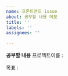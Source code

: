 ```yaml
---
name: 프론트앤드 issue
about: 공부할 내용 메모
title: ''
labels: ''
assignees: ''

---
```


**공부할 내용**
프로젝트이름 : 


목표 :
